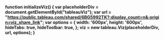 **function initializeViz() {
var placeholderDiv = document.getElementById("tableauViz");
var url = "https://public.tableau.com/shared/6BG5992TK?:display_count=n&:origin=viz_share_link";
var options = {
 width: '600px',
 height: '600px',
 hideTabs: true,
 hideToolbar: true,
 };
viz = new tableau.Viz(placeholderDiv, url, options);
}**

